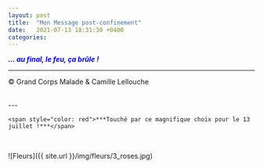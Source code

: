 ```yaml
---
layout: post
title:  "Mon Message post-confinement"
date:   2021-07-13 18:31:30 +0400
categories: 
---
```



<span style="color: blue">***... au final, le feu, ça brûle !***</span>
<br/>


---
&copy;  Grand Corps Malade & Camille Lellouche

<br>
---

`<span style="color: red">***Touché par ce magnifique choix pour le 13 juillet !***</span>`

<br>

![Fleurs]({{ site.url }}/img/fleurs/3_roses.jpg)
